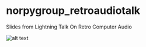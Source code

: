 # norpygroup_retroaudiotalk
Slides from Lightning Talk On Retro Computer Audio

![alt text](https://github.com/introvertsgo/norpygroup_retroaudiotalk/raw/master/1.jpeg "Title")
